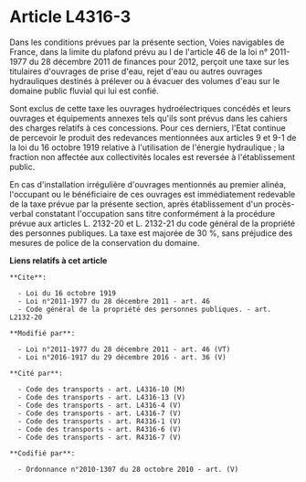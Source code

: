 # Article L4316-3

Dans les conditions prévues par la présente section, Voies navigables de France, dans la limite du plafond prévu au I de
l'article 46 de la loi n° 2011-1977 du 28 décembre 2011 de finances pour 2012, perçoit une taxe sur les titulaires d'ouvrages
de prise d'eau, rejet d'eau ou autres ouvrages hydrauliques destinés à prélever ou à évacuer des volumes d'eau sur le domaine
public fluvial qui lui est confié. 

Sont exclus de cette taxe les ouvrages hydroélectriques concédés et leurs ouvrages et équipements annexes tels qu'ils sont
prévus dans les cahiers des charges relatifs à ces concessions. Pour ces derniers, l'Etat continue de percevoir le produit
des redevances mentionnées aux articles 9 et 9-1 de la loi du 16 octobre 1919 relative à l'utilisation de l'énergie
hydraulique ; la fraction non affectée aux collectivités locales est reversée à l'établissement public. 

En cas d'installation irrégulière d'ouvrages mentionnés au premier alinéa, l'occupant ou le bénéficiaire de ces ouvrages est
immédiatement redevable de la taxe prévue par la présente section, après établissement d'un procès-verbal constatant
l'occupation sans titre conformément à la procédure prévue aux articles L. 2132-20 et L. 2132-21 du code général de la
propriété des personnes publiques. La taxe est majorée de 30 %, sans préjudice des mesures de police de la conservation du
domaine.

**Liens relatifs à cet article**

	**Cite**:

	  - Loi du 16 octobre 1919
	  - Loi n°2011-1977 du 28 décembre 2011 - art. 46
	  - Code général de la propriété des personnes publiques. - art. L2132-20

	**Modifié par**:

	  - Loi n°2011-1977 du 28 décembre 2011 - art. 46 (VT)
	  - Loi n°2016-1917 du 29 décembre 2016 - art. 36 (V)

	**Cité par**:

	  - Code des transports - art. L4316-10 (M)
	  - Code des transports - art. L4316-13 (V)
	  - Code des transports - art. L4316-4 (V)
	  - Code des transports - art. L4316-7 (V)
	  - Code des transports - art. R4316-1 (V)
	  - Code des transports - art. R4316-6 (V)
	  - Code des transports - art. R4316-7 (V)

	**Codifié par**:

	  - Ordonnance n°2010-1307 du 28 octobre 2010 - art. (V)
